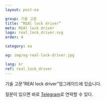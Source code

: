 ```yaml
---
layout: post-ea

group: 기술 고문 
title: “REAl lock driver”
meta: REAl lock driver
logo: real_lock_driver.svg
order: 4

category: ea

og: img/og-real-lock-driver.jpg

lang: kr
ref: real_lock_driver
---
```


기술 고문“REAl lock driver”업그레이드에 있습니다.

질문이 있으면 바로 <a href="https://t.me/chutkoy" target="_blank">Telegram</a>로 연락할 수 있다.
